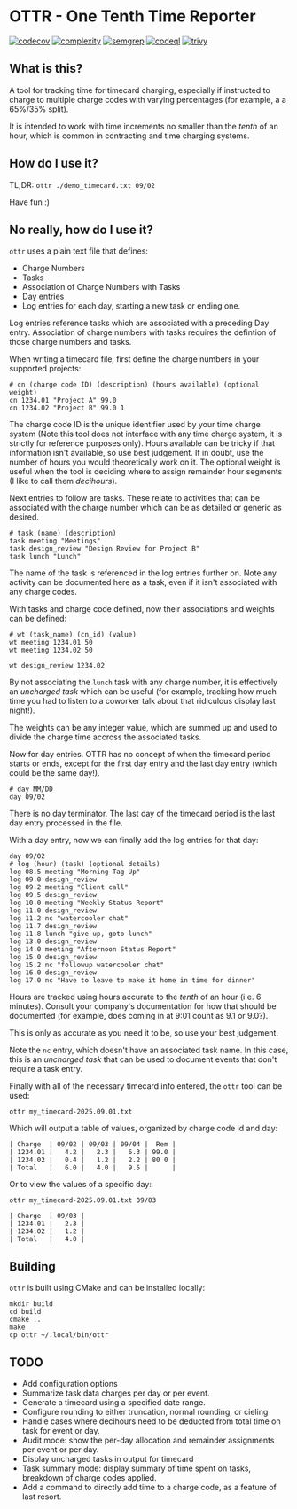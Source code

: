 # OTTR - One Tenth Time Reporter

[![codecov](https://codecov.io/gh/ruxven/ottr/branch/main/graph/badge.svg?token=M9PNOZXP6D)](https://codecov.io/gh/ruxven/ottr)
[![complexity](https://img.shields.io/endpoint?url=https://raw.githubusercontent.com/ruxven/ottr/gh-pages/complexity/badges/complexity.json)](https://ruxven.github.io/ottr/complexity/complexity.html)
[![semgrep](https://img.shields.io/endpoint?url=https://raw.githubusercontent.com/ruxven/ottr/gh-pages/security-reports/badges/semgrep.json)](https://github.com/ruxven/ottr/security)
[![codeql](https://img.shields.io/endpoint?url=https://raw.githubusercontent.com/ruxven/ottr/gh-pages/security-reports/badges/codeql.json)](https://github.com/ruxven/ottr/security)
[![trivy](https://img.shields.io/endpoint?url=https://raw.githubusercontent.com/ruxven/ottr/gh-pages/security-reports/badges/trivy.json)](https://github.com/ruxven/ottr/security)

## What is this?

A tool for tracking time for timecard charging,
especially if instructed to charge to multiple charge codes with varying percentages (for example, a a 65%/35% split).

It is intended to work with time increments no smaller than the _tenth_ of an hour,
which is common in contracting and time charging systems.

## How do I use it?

TL;DR: `ottr ./demo_timecard.txt 09/02`

Have fun :)

## No really, how do I use it?

`ottr` uses a plain text file that defines:

* Charge Numbers
* Tasks
* Association of Charge Numbers with Tasks
* Day entries
* Log entries for each day, starting a new task or ending one.

Log entries reference tasks which are associated with a preceding Day entry.
Association of charge numbers with tasks requires the defintion of those charge numbers and tasks.

When writing a timecard file, first define the charge numbers in your supported projects:

```
# cn (charge code ID) (description) (hours available) (optional weight)
cn 1234.01 "Project A" 99.0
cn 1234.02 "Project B" 99.0 1
```

The charge code ID is the unique identifier used by your time charge system (Note this tool does not interface with any time charge system, it is strictly for reference purposes only).
Hours available can be tricky if that information isn't available, so use best judgement.
If in doubt, use the number of hours you would theoretically work on it.
The optional weight is useful when the tool is deciding where to assign remainder hour segments (I like to call them _decihours_).

Next entries to follow are tasks.
These relate to activities that can be associated with the charge number which can be as detailed or generic as desired.

```
# task (name) (description)
task meeting "Meetings"
task design_review "Design Review for Project B"
task lunch "Lunch"
```

The name of the task is referenced in the log entries further on.
Note any activity can be documented here as a task, even if it isn't associated with any charge codes.

With tasks and charge code defined, now their associations and weights can be defined:

```
# wt (task_name) (cn_id) (value)
wt meeting 1234.01 50
wt meeting 1234.02 50

wt design_review 1234.02 
```

By not associating the `lunch` task with any charge number, it is effectively an _uncharged task_ which can be useful
(for example, tracking how much time you had to listen to a coworker talk about that ridiculous display last night!).

The weights can be any integer value, which are summed up and used to divide the charge time accross the associated tasks.

Now for day entries. OTTR has no concept of when the timecard period starts or ends, except for the first day entry and the last day entry (which could be the same day!).

```
# day MM/DD
day 09/02
```

There is no day terminator. The last day of the timecard period is the last day entry processed in the file.

With a day entry, now we can finally add the log entries for that day:

```
day 09/02
# log (hour) (task) (optional details)
log 08.5 meeting "Morning Tag Up"
log 09.0 design_review
log 09.2 meeting "Client call"
log 09.5 design_review
log 10.0 meeting "Weekly Status Report"
log 11.0 design_review
log 11.2 nc "watercooler chat"
log 11.7 design_review
log 11.8 lunch "give up, goto lunch"
log 13.0 design_review
log 14.0 meeting "Afternoon Status Report"
log 15.0 design_review
log 15.2 nc "followup watercooler chat"
log 16.0 design_review
log 17.0 nc "Have to leave to make it home in time for dinner"
```

Hours are tracked using hours accurate to the _tenth_ of an hour (i.e. 6 minutes).
Consult your company's documentation for how that should be documented (for example, does coming in at 9:01 count as 9.1 or 9.0?).

This is only as accurate as you need it to be, so use your best judgement.

Note the `nc` entry, which doesn't have an associated task name.
In this case, this is an *uncharged task* that can be used to document events that don't require a task entry.

Finally with all of the necessary timecard info entered, the `ottr` tool can be used:

```
ottr my_timecard-2025.09.01.txt
```

Which will output a table of values, organized by charge code id and day:

```
| Charge  | 09/02 | 09/03 | 09/04 |  Rem |
| 1234.01 |   4.2 |   2.3 |   6.3 | 99.0 |
| 1234.02 |   0.4 |   1.2 |   2.2 | 80 0 |
| Total   |   6.0 |   4.0 |   9.5 |      |
```

Or to view the values of a specific day:

```
ottr my_timecard-2025.09.01.txt 09/03
```

```
| Charge  | 09/03 |
| 1234.01 |   2.3 |
| 1234.02 |   1.2 |
| Total   |   4.0 |
```

## Building

`ottr` is built using CMake and can be installed locally:

```
mkdir build
cd build
cmake ..
make
cp ottr ~/.local/bin/ottr
```

## TODO

- Add configuration options
- Summarize task data charges per day or per event.
- Generate a timecard using a specified date range.
- Configure rounding to either truncation, normal rounding, or cieling
- Handle cases where decihours need to be deducted from total time on task for event or day.
- Audit mode: show the per-day allocation and remainder assignments per event or per day.
- Display uncharged tasks in output for timecard
- Task summary mode: display summary of time spent on tasks, breakdown of charge codes applied.
- Add a command to directly add time to a charge code, as a feature of last resort.
